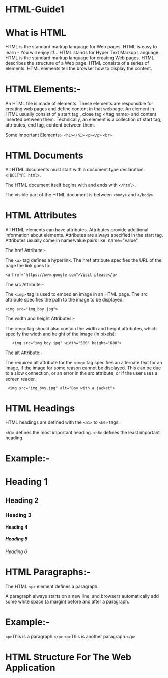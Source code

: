 # HTML-Guide1

# What is HTML
HTML is the standard markup language for Web pages.
HTML is easy to learn - You will enjoy it!...
HTML stands for Hyper Text Markup Language.
HTML is the standard markup language for creating Web pages.
HTML describes the structure of a Web page.
HTML consists of a series of elements.
HTML elements tell the browser how to display the content.

# HTML Elements:-
An HTML file is made of elements. These elements are responsible for creating web pages and define content in that webpage. An element in HTML usually consist of a start tag <tag name>, close tag </tag name> and content inserted between them. Technically, an element is a collection of start tag, attributes, end tag, content between them.

Some Important Elements:-
`<h1></h1>`
`<p></p>`
`<br>`

# HTML Documents
All HTML documents must start with a document type declaration: `<!DOCTYPE html>`.

The HTML document itself begins with <html> and ends with `</html>`.

The visible part of the HTML document is between `<body>` and `</body>`.

# HTML Attributes
All HTML elements can have attributes.
Attributes provide additional information about elements.
Attributes are always specified in the start tag.
Attributes usually come in name/value pairs like: name="value".

The href Attribute:-

The `<a>` tag defines a hyperlink.
The href attribute specifies the URL of the page the link goes to:
    
    <a href="https://www.google.com">Visit please</a>

The src Attribute:-

The `<img>` tag is used to embed an image in an HTML page. 
The src attribute specifies the path to the image to be displayed:

    <img src="img_boy.jpg">   

The width and height Attributes:-

The `<img>` tag should also contain the width and height attributes, which specify the width and height of the image (in pixels):
       
       <img src="img_boy.jpg" width="500" height="600">

The alt Attribute:-

The required alt attribute for the `<img>` tag specifies an alternate text for an image, if the image for some reason cannot be displayed. This can be due to a slow connection, or an error in the src attribute, or if the user uses a screen reader.

     <img src="img_boy.jpg" alt="Boy with a jacket">

# HTML Headings
HTML headings are defined with the `<h1>` to `<h6>` tags.

`<h1>` defines the most important heading. 
`<h6>` defines the least important heading.

# Example:-
<h1>Heading 1</h1>
<h2>Heading 2</h2>
<h3>Heading 3</h3>
<h4>Heading 4</h4>
<h5>Heading 5</h5>
<h6>Heading 6</h6>

# HTML Paragraphs:-
The HTML `<p>` element defines a paragraph.

A paragraph always starts on a new line, and browsers automatically add some white space (a margin) before and after a paragraph.
     
# Example:-
`<p>`This is a paragraph.`</p>`
`<p>`This is another paragraph.`</p>`


# HTML Structure For The Web Application
<!DOCTYPE html>
<html lang="en">
<head>
    <meta charset="UTF-8">
    <meta http-equiv="X-UA-Compatible" content="IE=edge">
    <meta name="viewport" content="width=device-width, initial-scale=1.0">
    <meta name="description" content="HTML Structure With Meta Tag">
    <meta name="keywords" content="HTML, HTML5, HTML Template">
    <meta name="author" content="punit katiyar">
    <title>HTML Structure</title>
</head>
<body>
    
</body>
</html>  
